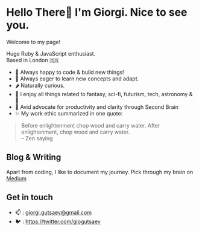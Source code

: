 # Hello There👋 I'm Giorgi. Nice to see you. 
Welcome to my page! 

Huge Ruby & JavaScript enthusiast.\
Based in London 🇬🇧

- 🤖 Always happy to code & build new things! 
- 🌱 Always eager to learn new concepts and adapt.
- 🌶 Naturally curious. 
- 👀 I enjoy all things related to fantasy, sci-fi, futurism, tech, astronomy & 🧀
- 🧠 Avid advocate for productivity and clarity through Second Brain
- ✨ My work ethic summarized in one quote: 
> Before enlightenment chop wood and carry water. After enlightenment, chop wood and carry water.\
> – Zen saying

## Blog & Writing
Apart from coding, I like to document my journey. Pick through my brain on [Medium](https://medium.com/@giorgi.gutsaev)

## Get in touch
* 📫 : giorgi.gutsaev@gmail.com 
* 🐦 : https://twitter.com/giogutsaev
     
<!---
giorgigutsaevi/giorgigutsaevi is a ✨ special ✨ repository because its `README.md` (this file) appears on your GitHub profile.
You can click the Preview link to take a look at your changes.
--->
